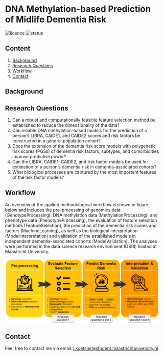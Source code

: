 # DNA Methylation-based Prediction of Midlife Dementia Risk
![licence](https://badgen.net/badge/Licence/MIT/purple)
![status](https://badgen.net/badge/Status/Complete/green)

## Content
1. [Background](#Data)
2. [Research Questions](#Research-aim)
3. [Workflow](#Analysing-the-data)
4. [Contact](#Contact)

## Background

## Research Questions
1.	Can a robust and computationally feasible feature selection method be established to reduce the dimensionality of the data?
2.	Can reliable DNA methylation-based models for the prediction of a person’s LIBRA, CAIDE1, and CAIDE2 scores and risk factors be constructed in a general population cohort?
3.	Does the extension of the dementia risk score models with polygenetic risk scores (PGSs) of dementia risk factors, subtypes, and comorbidities improve predictive power? 
4.	Can the LIBRA, CAIDE1, CAIDE2, and risk factor models be used for estimation of a person’s dementia risk in dementia-associated cohorts?
5.	What biological processes are captured by the most important features of the risk factor models? 

## Workflow
An overview of the applied methodological workflow is shown in figure below and includes the pre-processing of genomics data (GenotypeProcessing), DNA methylation data (MethylationProcessing), and phenotype data (PhenotypeProcessing), the evaluation of feature selection methods (FeatureSelection), the prediction of the dementia risk scores and factors (MachineLearning), as well as the biological interpretation (ModelInterpretation) and validation of the established models in independent dementia-associated cohorts (ModelValidation). The analyses were performed in the data science research environment (DSRI) hosted at Maastricht University.

![Workflow](/Images/Workflow.png?raw=true "Workflow")

## Contact
Feel free to contact me via email: j.koetsier@student.maastrichtuniversity.nl

